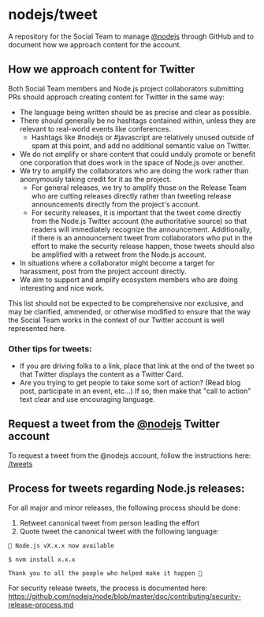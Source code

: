 # nodejs/tweet

A repository for the Social Team to manage [@nodejs](https://twitter.com/nodejs) through GitHub and to document how we approach content for the account.

## How we approach content for Twitter

Both Social Team members and Node.js project collaborators submitting PRs should approach creating content for Twitter in the same way:

- The language being written should be as precise and clear as possible.
- There should generally be no hashtags contained within, unless they are relevant to real-world events like conferences.
  - Hashtags like #nodejs or #javascript are relatively unused outside of spam at this point, and add no additional semantic value on Twitter.
- We do not amplify or share content that could unduly promote or benefit one corporation that does work in the space of Node.js over another.
- We try to amplify the collaborators who are doing the work rather than anonymously taking credit for it as the project.
  - For general releases, we try to amplify those on the Release Team who are cutting releases directly rather than tweeting release announcements directly from the project's account.
  - For security releases, it is important that the tweet come directly from the Node.js Twitter account (the authoritative source) so that readers will immediately recognize the announcement. Additionally, if there is an announcement tweet from collaborators who put in the effort to make the security release happen, those tweets should also be amplified with a retweet from the Node.js account.
- In situations where a collaborator might become a target for harassment, post from the project account directly.
- We aim to support and amplify ecosystem members who are doing interesting and nice work.

This list should not be expected to be comprehensive nor exclusive, and may be clarified, ammended, or otherwise modified to ensure that the way the Social Team works in the context of our Twitter account is well represented here.

### Other tips for tweets:

- If you are driving folks to a link, place that link at the end of the tweet so that Twitter displays the content as a Twitter Card.
- Are you trying to get people to take some sort of action? (Read blog post, participate in an event, etc...) If so, then make that "call to action" text clear and use encouraging language.

## Request a tweet from the [@nodejs](https://twitter.com/nodejs) Twitter account

To request a tweet from the @nodejs account, follow the instructions here: [/tweets](./tweets/)

## Process for tweets regarding Node.js releases:

For all major and minor releases, the following process should be done:

1. Retweet canonical tweet from person leading the effort
1. Quote tweet the canonical tweet with the following language:

```
📣 Node.js vX.x.x now available

$ nvm install x.x.x

Thank you to all the people who helped make it happen 🙌
```

For security release tweets, the process is documented here: https://github.com/nodejs/node/blob/master/doc/contributing/security-release-process.md

